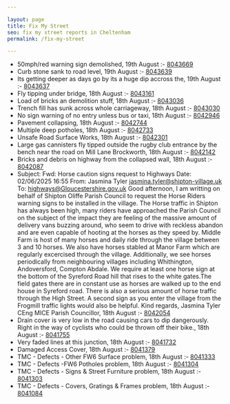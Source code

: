 ```yaml
---

layout: page
title: Fix My Street
seo: fix my street reports in Cheltenham
permalink: /fix-my-street

---
```


<!-- fix_marker starts -->

- 50mph/red warning sign demolished, 19th August :- [8043669](https://www.fixmystreet.com/report/8043669)
- Curb stone sank to road level, 19th August :- [8043639](https://www.fixmystreet.com/report/8043639)
- Its getting deeper as days go by its a huge dip accross the, 19th August :- [8043637](https://www.fixmystreet.com/report/8043637)
- Fly tipping under bridge, 18th August :- [8043161](https://www.fixmystreet.com/report/8043161)
- Load of bricks an demolition stuff, 18th August :- [8043036](https://www.fixmystreet.com/report/8043036)
- Trench fill has sunk across whole carriageway, 18th August :- [8043030](https://www.fixmystreet.com/report/8043030)
- No sign warning of no entry unless bus or taxi, 18th August :- [8042946](https://www.fixmystreet.com/report/8042946)
- Pavement collapsing, 18th August :- [8042744](https://www.fixmystreet.com/report/8042744)
- Multiple deep potholes, 18th August :- [8042733](https://www.fixmystreet.com/report/8042733)
- Unsafe Road Surface Works, 18th August :- [8042301](https://www.fixmystreet.com/report/8042301)
- Large gas cannisters fly tipped outside the rugby club entrance by the bench near the road on Mill Lane Brockworth, 18th August :- [8042142](https://www.fixmystreet.com/report/8042142)
- Bricks and debris on highway from the collapsed wall, 18th August :- [8042087](https://www.fixmystreet.com/report/8042087)
- Subject: Fwd: Horse caution signs request to Highways Date: 02/06/2025 16:55 From: Jasmina Tyler <jasmina.tyler@shipton-village.uk> To: highways@Gloucestershire.gov.uk Good afternoon, I am writting on behalf of Shipton Oliffe Parish Council to request the Horse Riders warning signs to be installed in the village. The Horse traffic in Shipton has always been high, many riders have approached the Parish Council on the subject of the impact they are feeling of the massive amount of delivery vans buzzing around, who seem to drive with reckless abandon and are even capable of hooting at the horses as they speed by. Middle Farm is host of many horses and daily ride through the village between 3 and 10 horses. We also have horses stabled at Manor Farm which are regularly excercised through the village. Additionally, we see horses periodically from neighbouring villages including Whithington, Andoversford, Compton Abdale. We require at least one horse sign at the bottom of the Syreford Road hill that rises to the white gates.The field gates there are in constant use as horses are walked up to the end house in Syreford road. There is also a serious amount of horse traffic through the High Street. A second sign as you enter the village from the Frogmill traffic lights would also be helpful. Kind regards, Jasmina Tyler CEng MICE Parish Councillor, 18th August :- [8042054](https://www.fixmystreet.com/report/8042054)
- Drain cover is very low in the road causing cars to dip dangerously. Right in the way of cyclists who could be thrown off their bike., 18th August :- [8041755](https://www.fixmystreet.com/report/8041755)
- Very faded lines at this junction, 18th August :- [8041732](https://www.fixmystreet.com/report/8041732)
- Damaged Access Cover, 18th August :- [8041379](https://www.fixmystreet.com/report/8041379)
- TMC - Defects - Other FW6  Surface problem, 18th August :- [8041333](https://www.fixmystreet.com/report/8041333)
- TMC - Defects -FW6 Potholes problem, 18th August :- [8041304](https://www.fixmystreet.com/report/8041304)
- TMC - Defects - Signs & Street Furniture problem, 18th August :- [8041303](https://www.fixmystreet.com/report/8041303)
- TMC - Defects - Covers, Gratings & Frames problem, 18th August :- [8041084](https://www.fixmystreet.com/report/8041084)

<!-- fix_marker ends -->